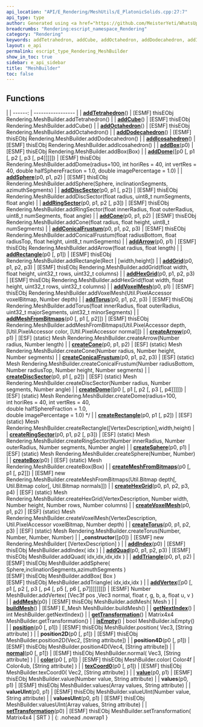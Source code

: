 ```yaml
---
api_location: "API/E_Rendering/MeshUtils/E_PlatonicSolids.cpp:27:7"
api_type: type
author: Generated using <a href="https://github.com/MeisterYeti/WhatsUpDoc">WhatsUpDoc</a>
breadcrumbs: "Rendering:escript_namespace_Rendering"
category: "Rendering"
keywords: addTetrahedron, addCube, addOctahedron, addDodecahedron, addIcosahedron, addBox, addDome, addSphere, addDiscSector, addRingSector, addCone, addConicalFrustum, addArrow, addRectangle, addGrid, addHexGrid, addVoxelMesh, addTorus, addMeshFromBitmaps, createArrow, createCone, createConicalFrustum, createDiscSector, createDome, createRectangle, createRingSector, createSphere, createBox, createMeshFromBitmaps, createHexGrid, createVoxelMesh, createTorus, _constructor, addIndex, addQuad, addTriangle, addVertex, addMesh, buildMesh, getNextIndex, getTransformation, isEmpty, position, position2D, position4D, normal, color, texCoord0, value, values, valueUInt, valuesUInt, setTransformation
layout: e_api
permalink: escript_type_Rendering_MeshBuilder
show_in_toc: true
sidebar: e_api_sidebar
title: "MeshBuilder"
toc: false
---
```


## Functions

|
| ------: | ----------------- |
| **[addTetrahedron](namespaceRendering_1_1MeshUtils_1_1PlatonicSolids#namespaceRendering_1_1MeshUtils_1_1PlatonicSolids_1a72dfdd60b4e0f5db60d4063f59f18d87)**() | [ESMF] thisEObj Rendering.MeshBuilder.addTetrahedron() |
| **[addCube](namespaceRendering_1_1MeshUtils_1_1PlatonicSolids#namespaceRendering_1_1MeshUtils_1_1PlatonicSolids_1acab6e71e2857cb9069f58e8fcdfdf6bd)**() | [ESMF] thisEObj Rendering.MeshBuilder.addCube() |
| **[addOctahedron](namespaceRendering_1_1MeshUtils_1_1PlatonicSolids#namespaceRendering_1_1MeshUtils_1_1PlatonicSolids_1ad5e74dd38b07d070cb4344efb8128341)**() | [ESMF] thisEObj Rendering.MeshBuilder.addOctahedron() |
| **[addDodecahedron](namespaceRendering_1_1MeshUtils_1_1PlatonicSolids#namespaceRendering_1_1MeshUtils_1_1PlatonicSolids_1aa988a16a40793e4a57b247682d1536b2)**() | [ESMF] thisEObj Rendering.MeshBuilder.addDodecahedron() |
| **[addIcosahedron](namespaceRendering_1_1MeshUtils_1_1PlatonicSolids#namespaceRendering_1_1MeshUtils_1_1PlatonicSolids_1a952d9cbf4636e1f8ef1741da4da158f1)**() | [ESMF] thisEObj Rendering.MeshBuilder.addIcosahedron() |
| **[addBox](namespaceRendering_1_1MeshUtils#namespaceRendering_1_1MeshUtils_1a2183404b9b165fe88049c25436357893)**(p0) | [ESMF] thisEObj Rendering.MeshBuilder.addBox(Box) |
| **[addDome](namespaceRendering_1_1MeshUtils#namespaceRendering_1_1MeshUtils_1acebb186693c4bc52c27255eae776697a)**([p0 [, p1 [, p2 [, p3 [, p4]]]]]) | [ESMF] thisEObj Rendering.MeshBuilder.addDome(radius=100, int horiRes = 40, int vertRes = 40, double halfSphereFraction = 1.0, double imagePercentage = 1.0) |
| **[addSphere](namespaceRendering_1_1MeshUtils#namespaceRendering_1_1MeshUtils_1a917791c7db3b90fe0d0b91db7c0d67b8)**(p0, p1, p2) | [ESMF] thisEObj Rendering.MeshBuilder.addSphere(Sphere, inclinationSegments, azimuthSegments) |
| **[addDiscSector](namespaceRendering_1_1MeshUtils#namespaceRendering_1_1MeshUtils_1ab152ac69a2ccdc484b7956f237b69909)**(p0, p1 [, p2]) | [ESMF] thisEObj Rendering.MeshBuilder.addDiscSector(float radius, uint8_t numSegments, float angle) |
| **[addRingSector](namespaceRendering_1_1MeshUtils#namespaceRendering_1_1MeshUtils_1a1dec235ccb060799919c257d3330d576)**(p0, p1, p2 [, p3]) | [ESMF] thisEObj Rendering.MeshBuilder.addRingSector(float innerRadius, float outerRadius, uint8_t numSegments, float angle) |
| **[addCone](namespaceRendering_1_1MeshUtils#namespaceRendering_1_1MeshUtils_1ab6dcff2f904619df4fa969c0beab41c7)**(p0, p1, p2) | [ESMF] thisEObj Rendering.MeshBuilder.addCone(float radius, float height, uint8_t numSegments) |
| **[addConicalFrustum](namespaceRendering_1_1MeshUtils#namespaceRendering_1_1MeshUtils_1af9f15408c4eeafc34316cfeb52684f7c)**(p0, p1, p2, p3) | [ESMF] thisEObj Rendering.MeshBuilder.addConicalFrustum(float radiusBottom, float radiusTop, float height, uint8_t numSegments) |
| **[addArrow](namespaceRendering_1_1MeshUtils#namespaceRendering_1_1MeshUtils_1ae8ca2735dd9c6300781ff429eb2364d3)**(p0, p1) | [ESMF] thisEObj Rendering.MeshBuilder.addArrow(float radius, float length) |
| **[addRectangle](namespaceRendering_1_1MeshUtils#namespaceRendering_1_1MeshUtils_1a892c342c01b71b7e44909bf58e6198c8)**(p0 [, p1]) | [ESMF] thisEObj Rendering.MeshBuilder.addRectangle(Rect \| [width,height]) |
| **[addGrid](namespaceRendering_1_1MeshUtils#namespaceRendering_1_1MeshUtils_1a9e261ae7b8df264a744afdf7bc4776cd)**(p0, p1, p2, p3) | [ESMF] thisEObj Rendering.MeshBuilder.addGrid(float width, float height, uint32_t rows, uint32_t columns) |
| **[addHexGrid](namespaceRendering_1_1MeshUtils#namespaceRendering_1_1MeshUtils_1a1a47780cdc562f708890d4c2ef481c25)**(p0, p1, p2, p3) | [ESMF] thisEObj Rendering.MeshBuilder.addHexGrid(float width, float height, uint32_t rows, uint32_t columns) |
| **[addVoxelMesh](namespaceRendering_1_1MeshUtils#namespaceRendering_1_1MeshUtils_1a3df2ec6de94e282247d1d1b1d4a57f0a)**(p0, p1) | [ESMF] thisEObj Rendering.MeshBuilder.addVoxelMesh(Util.PixelAccessor voxelBitmap, Number depth) |
| **[addTorus](namespaceRendering_1_1MeshUtils#namespaceRendering_1_1MeshUtils_1af356cac848a1a3e0182f42a87fbc0192)**(p0, p1, p2, p3) | [ESMF] thisEObj Rendering.MeshBuilder.addTorus(float innerRadius, float outerRadius, uint32_t majorSegments, uint32_t minorSegments) |
| **[addMeshFromBitmaps](namespaceRendering_1_1MeshUtils#namespaceRendering_1_1MeshUtils_1a2b78d18d8f0c4963745863e23e80acaf)**(p0 [, p1 [, p2]]) | [ESMF] thisEObj Rendering.MeshBuilder.addMeshFromBitmaps(Util.PixelAccessor depth, [Util.PixelAccessor color, [Util.PixelAccessor normal]]) |
| **[createArrow](classRendering_1_1MeshUtils_1_1MeshBuilder#classRendering_1_1MeshUtils_1_1MeshBuilder_1aa3020488eceff11055993bf8e1b27510)**(p0, p1) | [ESF] (static) Mesh Rendering.MeshBuilder.createArrow(Number radius, Number length) |
| **[createCone](classRendering_1_1MeshUtils_1_1MeshBuilder#classRendering_1_1MeshUtils_1_1MeshBuilder_1a496895c2d0d3402907d8910ee9924abc)**(p0, p1, p2) | [ESF] (static) Mesh Rendering.MeshBuilder.createCone(Number radius, Number height, Number segments) |
| **[createConicalFrustum](classRendering_1_1MeshUtils_1_1MeshBuilder#classRendering_1_1MeshUtils_1_1MeshBuilder_1ae8750d101a922490ffa05cbcb8181ce7)**(p0, p1, p2, p3) | [ESF] (static) Mesh Rendering.MeshBuilder.createConicalFrustum(Number radiusBottom, Number radiusTop, Number height, Number segments) |
| **[createDiscSector](classRendering_1_1MeshUtils_1_1MeshBuilder#classRendering_1_1MeshUtils_1_1MeshBuilder_1a2190f6a4c599e7b68ead39f7f50db9de)**(p0, p1 [, p2]) | [ESF] (static) Mesh Rendering.MeshBuilder.createDiscSector(Number radius, Number segments, Number angle) |
| **[createDome](classRendering_1_1MeshUtils_1_1MeshBuilder#classRendering_1_1MeshUtils_1_1MeshBuilder_1a3c69b26f84cd89f1f26fdecb05ea1b1f)**([p0 [, p1 [, p2 [, p3 [, p4]]]]]) | [ESF] (static) Mesh Rendering.MeshBuilder.createDome(radius=100,<br/>					int horiRes = 40, int vertRes = 40,<br/>					double halfSphereFraction = 1.0,<br/>					double imagePercentage = 1.0) \*/ |
| **[createRectangle](classRendering_1_1MeshUtils_1_1MeshBuilder#classRendering_1_1MeshUtils_1_1MeshBuilder_1a632e8d7324e66dd5748970cf301d472b)**(p0, p1 [, p2]) | [ESF] (static) Mesh Rendering.MeshBuilder.createRectangle([VertexDescription],width,height) |
| **[createRingSector](classRendering_1_1MeshUtils_1_1MeshBuilder#classRendering_1_1MeshUtils_1_1MeshBuilder_1a4236043ba69e1c8886a958d280822c83)**(p0, p1, p2 [, p3]) | [ESF] (static) Mesh Rendering.MeshBuilder.createRingSector(Number innerRadius, Number outerRadius, Number segments, Number angle) |
| **[createSphere](classRendering_1_1MeshUtils_1_1MeshBuilder#classRendering_1_1MeshUtils_1_1MeshBuilder_1abf8ba4b5d37af9bcf3d4028fc47fa2ef)**(p0, p1) | [ESF] (static) Mesh Rendering.MeshBuilder.createSphere(Number, Number) |
| **[createBox](classRendering_1_1MeshUtils_1_1MeshBuilder#classRendering_1_1MeshUtils_1_1MeshBuilder_1ad4644d03c850539349a795d45d3070ff)**(p0) | [ESF] (static) Mesh Rendering.MeshBuilder.createBox(Box) |
| **[createMeshFromBitmaps](classRendering_1_1MeshUtils_1_1MeshBuilder#classRendering_1_1MeshUtils_1_1MeshBuilder_1a1a91e48d111deb7adcce7bfb70d1d94e)**(p0 [, p1 [, p2]]) | [ESMF] new Rendering.MeshBuilder.createMeshFromBitmaps(Util.Bitmap depth[, Util.Bitmap color[, Util.Bitmap normals]]) |
| **[createHexGrid](classRendering_1_1MeshUtils_1_1MeshBuilder#classRendering_1_1MeshUtils_1_1MeshBuilder_1ab47d9acae7640fa3f4ec124c8ec96873)**(p0, p1, p2, p3, p4) | [ESF] (static) Mesh Rendering.MeshBuilder.createHexGrid(VertexDescription, Number width, Number height, Number rows, Number columns) |
| **[createVoxelMesh](classRendering_1_1MeshUtils_1_1MeshBuilder#classRendering_1_1MeshUtils_1_1MeshBuilder_1acfecba6aa1fb288c05749f75f6a2145d)**(p0, p1, p2) | [ESF] (static) Mesh Rendering.MeshBuilder.createVoxelMesh(VertexDescription, Util.PixelAccessor voxelBitmap, Number depth) |
| **[createTorus](classRendering_1_1MeshUtils_1_1MeshBuilder#classRendering_1_1MeshUtils_1_1MeshBuilder_1a37f08a0fd4e321202e65af04606bf9cb)**(p0, p1, p2, p3) | [ESF] (static) Mesh Rendering.MeshBuilder.createTorus(Number, Number, Number, Number) |
| **_constructor**([p0]) | [ESMF] new Rendering.MeshBuilder( [VertexDescription] ) |
| **[addIndex](classRendering_1_1MeshUtils_1_1MeshBuilder#classRendering_1_1MeshUtils_1_1MeshBuilder_1a3547fe69e0085b944fe77339e76d8934)**(p0) | [ESMF] thisEObj MeshBuilder.addIndex( idx ) |
| **[addQuad](classRendering_1_1MeshUtils_1_1MeshBuilder#classRendering_1_1MeshUtils_1_1MeshBuilder_1a85a5af54ec460011d2a97d9a2a36ac94)**(p0, p1, p2, p3) | [ESMF] thisEObj MeshBuilder.addQuad( idx,idx,idx,idx ) |
| **[addTriangle](classRendering_1_1MeshUtils_1_1MeshBuilder#classRendering_1_1MeshUtils_1_1MeshBuilder_1a77b906c2fd9f8396367027ddfcedba51)**(p0, p1, p2) | [ESMF] thisEObj MeshBuilder.addSphere( Sphere,inclinationSegments,azimuthSegments )<br/>[ESMF] thisEObj MeshBuilder.addBox( Box )<br/>[ESMF] thisEObj MeshBuilder.addTriangle( idx,idx,idx ) |
| **[addVertex](classRendering_1_1MeshUtils_1_1MeshBuilder#classRendering_1_1MeshUtils_1_1MeshBuilder_1ae9259a147be7f6da7e4772a8649bd062)**([p0 [, p1 [, p2 [, p3 [, p4 [, p5 [, p6 [, p7]]]]]]]]) | [ESMF] Number MeshBuilder.addVertex( [Vec3f pos ,Vec3 normal, float r, g, b, a, float u, v ) |
| **[addMesh](classRendering_1_1MeshUtils_1_1MeshBuilder#classRendering_1_1MeshUtils_1_1MeshBuilder_1af42f605eb46982c46d92a059fca7549e)**(p0) | [ESMF] thisEObj MeshBuilder.addMesh( Mesh ) |
| **[buildMesh](classRendering_1_1MeshUtils_1_1MeshBuilder#classRendering_1_1MeshUtils_1_1MeshBuilder_1a4fd60a434bb3704a77556988fdfd9fbf)**() | [ESMF] E_Mesh MeshBuilder.buildMesh() |
| **[getNextIndex](classRendering_1_1MeshUtils_1_1MeshBuilder#classRendering_1_1MeshUtils_1_1MeshBuilder_1abd0161490502206b3fb09df456dac005)**() | int MeshBuilder.getNextIndex() |
| **[getTransformation](classRendering_1_1MeshUtils_1_1MeshBuilder#classRendering_1_1MeshUtils_1_1MeshBuilder_1a6e96bc0ba4371c87952d6c8f60150945)**() | Matrix4x4 MeshBuilder.getTransformation() |
| **[isEmpty](classRendering_1_1MeshUtils_1_1MeshBuilder#classRendering_1_1MeshUtils_1_1MeshBuilder_1ac03061c34c5ac0775cdd5d01b46e1ced)**() | bool MeshBuilder.isEmpty() |
| **[position](classRendering_1_1MeshUtils_1_1MeshBuilder#classRendering_1_1MeshUtils_1_1MeshBuilder_1af65d5eda5d70609d28fa3db5f41b556c)**(p0 [, p1]) | [ESMF] thisEObj MeshBuilder.position( Vec3, [String attribute] ) |
| **position2D**(p0 [, p1]) | [ESMF] thisEObj MeshBuilder.position2D(Vec2, [String attribute]) |
| **position4D**(p0 [, p1]) | [ESMF] thisEObj MeshBuilder.position4D(Vec4, [String attribute]) |
| **[normal](classRendering_1_1MeshUtils_1_1MeshBuilder#classRendering_1_1MeshUtils_1_1MeshBuilder_1a6bb66a5527bb703440e6786f415f2b3f)**(p0 [, p1]) | [ESMF] thisEObj MeshBuilder.normal( Vec3, [String attribute] ) |
| **[color](classRendering_1_1MeshUtils_1_1MeshBuilder#classRendering_1_1MeshUtils_1_1MeshBuilder_1ad338e7e63af1c21f190e0ddd270fd596)**(p0 [, p1]) | [ESMF] thisEObj MeshBuilder.color( Color4f \| Color4ub, [String attribute] ) |
| **[texCoord0](classRendering_1_1MeshUtils_1_1MeshBuilder#classRendering_1_1MeshUtils_1_1MeshBuilder_1a8a92e09cfaf5d04726cf80746be09c6d)**(p0 [, p1]) | [ESMF] thisEObj MeshBuilder.texCoord0( Vec2, [String attribute] ) |
| **[value](namespaceEScript#namespaceEScript_1ad15f86fc3044adfac5ddfd20e0911628)**(p0, p1) | [ESMF] thisEObj MeshBuilder.value(Number value, String attribute) |
| **values**(p0, p1) | [ESMF] thisEObj MeshBuilder.values(Array values, String attribute) |
| **valueUInt**(p0, p1) | [ESMF] thisEObj MeshBuilder.valueUInt(Number value, String attribute) |
| **valuesUInt**(p0, p1) | [ESMF] thisEObj MeshBuilder.valuesUInt(Array values, String attribute) |
| **[setTransformation](classRendering_1_1MeshUtils_1_1MeshBuilder#classRendering_1_1MeshUtils_1_1MeshBuilder_1ad92513f6b304ab575060b1d2436300a9)**(p0) | [ESMF] thisEObj MeshBuilder.setTransformation( Matrix4x4 \| SRT ) |
{: .nohead .nowrap1 }
